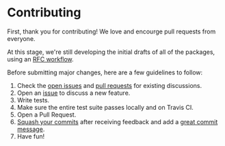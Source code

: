 # Contributing

First, thank you for contributing! We love and encourge pull requests from everyone.

At this stage, we're still developing the initial drafts of all of the packages, using an
[RFC workflow](https://github.com/go-kit/kit/tree/master/rfc).

Before submitting major changes, here are a few guidelines to follow:

1. Check the [open issues][issues] and [pull requests][prs] for existing discussions.
1. Open an [issue][issues] to discuss a new feature.
1. Write tests.
1. Make sure the entire test suite passes locally and on Travis CI.
1. Open a Pull Request.
1. [Squash your commits][squash] after receiving feedback and add a [great commit message][message].
1. Have fun!

[issues]: https://github.com/go-kit/kit/issues
[prs]: https://github.com/go-kit/kit/pulls
[squash]: http://gitready.com/advanced/2009/02/10/squashing-commits-with-rebase.html
[message]: http://tbaggery.com/2008/04/19/a-note-about-git-commit-messages.html

